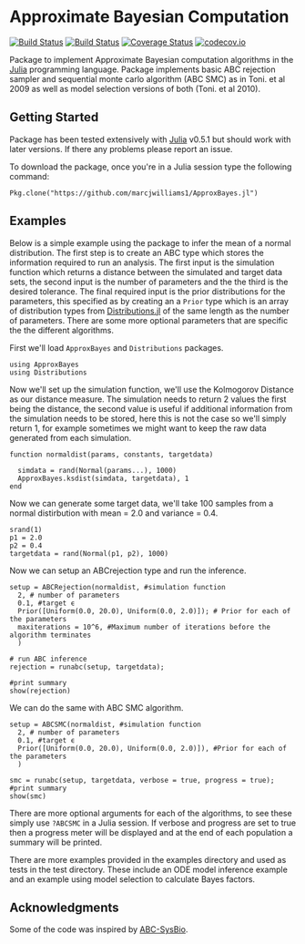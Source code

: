 # Approximate Bayesian Computation

[![Build Status](https://travis-ci.org/marcjwilliams1/ApproxBayes.jl.svg?branch=master)](https://travis-ci.org/marcjwilliams1/ApproxBayes.jl)
[![Build Status](https://ci.appveyor.com/api/projects/status/github/marcjwilliams1/ApproxBayes.jl?branch=master&svg=true)](https://ci.appveyor.com/project/marcjwilliams1/approxbayes-jl/branch/master)
[![Coverage Status](https://coveralls.io/repos/marcjwilliams1/ApproxBayes.jl/badge.svg?branch=master&service=github)](https://coveralls.io/github/marcjwilliams1/ApproxBayes.jl?branch=master)
[![codecov.io](http://codecov.io/github/marcjwilliams1/ApproxBayes.jl/coverage.svg?branch=master)](http://codecov.io/github/marcjwilliams1/ApproxBayes.jl?branch=master)

Package to implement Approximate Bayesian computation algorithms in the [Julia](https://julialang.org/) programming language. Package implements basic ABC rejection sampler and sequential monte carlo algorithm (ABC SMC) as in Toni. et al 2009 as well as model selection versions of both (Toni. et al 2010).

## Getting Started
Package has been tested extensively with [Julia](https://julialang.org/) v0.5.1 but should work with later versions. If there any problems please report an issue.

To download the package, once you're in a Julia session type the following command:
```
Pkg.clone("https://github.com/marcjwilliams1/ApproxBayes.jl")
```

## Examples
Below is a simple example using the package to infer the mean of a normal distribution. The first step is to create an ABC type which stores the information required to run an analysis. The first input is the simulation function which returns a distance between the simulated and target data sets, the second input is the number of parameters and the the third is the desired tolerance. The final required input is the prior distributions for the parameters, this specified as by creating an a ```Prior``` type which is an array of distribution types from [Distributions.jl](https://github.com/JuliaStats/Distributions.jl/) of the same length as the number of parameters. There are some more optional parameters that are specific the the different algorithms.

First we'll load ```ApproxBayes``` and ```Distributions``` packages.

```
using ApproxBayes
using Distributions
```

Now we'll set up the simulation function, we'll use the Kolmogorov Distance as our distance measure. The simulation needs to return 2 values the first being the distance, the second value is useful if additional information from the simulation needs to be stored, here this is not the case so we'll simply return 1, for example sometimes we might want to keep the raw data generated from each simulation.
```
function normaldist(params, constants, targetdata)

  simdata = rand(Normal(params...), 1000)
  ApproxBayes.ksdist(simdata, targetdata), 1
end
```

Now we can generate some target data, we'll take 100 samples from a normal distirbution with mean = 2.0 and variance = 0.4.
```
srand(1)
p1 = 2.0
p2 = 0.4
targetdata = rand(Normal(p1, p2), 1000)
```

Now we can setup an ABCrejection type and run the inference.
```
setup = ABCRejection(normaldist, #simulation function
  2, # number of parameters
  0.1, #target ϵ
  Prior([Uniform(0.0, 20.0), Uniform(0.0, 2.0)]); # Prior for each of the parameters
  maxiterations = 10^6, #Maximum number of iterations before the algorithm terminates
  )

# run ABC inference
rejection = runabc(setup, targetdata);

#print summary
show(rejection)
```

We can do the same with ABC SMC algorithm.
```
setup = ABCSMC(normaldist, #simulation function
  2, # number of parameters
  0.1, #target ϵ
  Prior([Uniform(0.0, 20.0), Uniform(0.0, 2.0)]), #Prior for each of the parameters
  )

smc = runabc(setup, targetdata, verbose = true, progress = true);
#print summary
show(smc)
```

There are more optional arguments for each of the algorithms, to see these simply use ```?ABCSMC``` in a Julia session. If verbose and progress are set to true then a progress meter will be displayed and at the end of each population a summary will be printed.

There are more examples provided in the examples directory and used as tests in the test directory. These include an ODE model inference example and an example using model selection to calculate Bayes factors.

## Acknowledgments
Some of the code was inspired by [ABC-SysBio](http://www.theosysbio.bio.ic.ac.uk/resources/abc-sysbio/).
